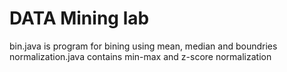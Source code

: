# DATA Mining lab 
  bin.java is program for bining using mean, median and boundries
  normalization.java contains min-max and z-score normalization
  
